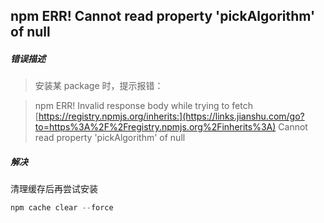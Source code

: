 ## npm ERR! Cannot read property 'pickAlgorithm' of null

##### 错误描述

> 安装某 package 时，提示报错：

> npm ERR! Invalid response body while trying to fetch [https://registry.npmjs.org/inherits:](https://links.jianshu.com/go?to=https%3A%2F%2Fregistry.npmjs.org%2Finherits%3A) Cannot read property 'pickAlgorithm' of null

##### 解决

清理缓存后再尝试安装

```javascript
npm cache clear --force
```

